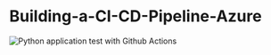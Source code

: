 # Building-a-CI-CD-Pipeline-Azure

![Python application test with Github Actions](https://github.com/parveshmourya/Building-a-CI-CD-Pipeline-Azure/workflows/Python%20application%20test%20with%20Github%20Actions/badge.svg)
